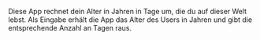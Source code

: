 Diese App rechnet dein Alter in Jahren in Tage um, die du auf dieser Welt lebst.
Als Eingabe erhält die App das Alter des Users in Jahren und gibt die entsprechende Anzahl an Tagen raus. 
